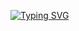 [![Typing SVG](https://readme-typing-svg.herokuapp.com?font=Fira+Code&size=50&pause=1000&color=FDFDFD&background=0C0C39&center=true&vCenter=true&width=1500&height=200&lines=Welcome👋+I+am+Hamza+Hassanain+🙂;Back-End+Developer+🤓)](https://git.io/typing-svg)
  <!--
**Hamzawy00/Hamzawy00** is a ✨ _special_ ✨ repository because its `README.md` (this file) appears on your GitHub profile.

Here are some ideas to get you started:

- 🔭 I’m currently working on ...
- 🌱 I’m currently learning ...
- 👯 I’m looking to collaborate on ...
- 🤔 I’m looking for help with ...
- 💬 Ask me about ...
- 📫 How to reach me: ...
- 😄 Pronouns: ...
- ⚡ Fun fact: ...
-->
